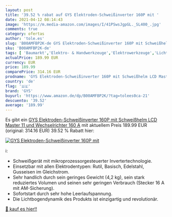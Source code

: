 ```yaml
---
layout: post
title: '39.52 % rabat auf GYS Elektroden-Schweißinverter 160P mit '
date: 2021-04-12 08:14:43
image: 'https://m.media-amazon.com/images/I/41PSwsJgpGL._SL400_.jpg'
comments: true
category: ofertas
author: 'tole.es'
slug: 'B00AMFBP2K-de GYS Elektroden-Schweißinverter 160P mit Schweißhelm LCD...'
sku: 'B00AMFBP2K-de'
tags: [ 'Baumarkt','Elektro- & Handwerkzeuge','Elektrowerkzeuge','Lichtbogenschweißgeräte','Schweißgeräte','gys', ]
actualPrice: 189.99 EUR
currency: EUR
price: 189.99
comparePrice: 314.16 EUR
prodname: 'GYS Elektroden-Schweißinverter 160P mit Schweißhelm LCD Master 11 und Wechselrichter 160 A'
country: 'de'
flag: '🇩🇪'
brand: 'GYS'
buyurl: 'https://www.amazon.de/dp/B00AMFBP2K/?tag=tolees0ca-21'
descuento: '39.52'
average: '189.99'
---
```


Es gibt ein [GYS Elektroden-Schweißinverter 160P mit Schweißhelm LCD Master 11 und Wechselrichter 160 A](https://www.amazon.de/dp/B00AMFBP2K/?tag=tolees0ca-21) mit aktuellem Preis 189.99 EUR (original: 314.16 EUR) 39.52 % Rabatt hier:

[![GYS Elektroden-Schweißinverter 160P mit ](https://m.media-amazon.com/images/I/41PSwsJgpGL._SL400_.jpg)](https://www.amazon.de/dp/B00AMFBP2K/?tag=tolees0ca-21)

ℹ️:

- Schweißgerät mit mikroprozessorgesteuerter Invertertechnologie.
- Einsetzbar mit allen Elektrodentypen: Rutil, Basisch, Edelstahl, Gusseisen im Gleichstrom.
- Sehr handlich durch sein geringes Gewicht (4,2 kg), sein stark reduziertes Volumen und seinen sehr geringen Verbrauch (Stecker 16 A mit AM-Sicherung).
- Sofortstart durch sehr hohe Leerlaufspannung.
- Die Lichtbogendynamik des Produkts ist einzigartig und revolutionär.

[🛒 kauf es hier!!](https://www.amazon.de/dp/B00AMFBP2K/?tag=tolees0ca-21)
